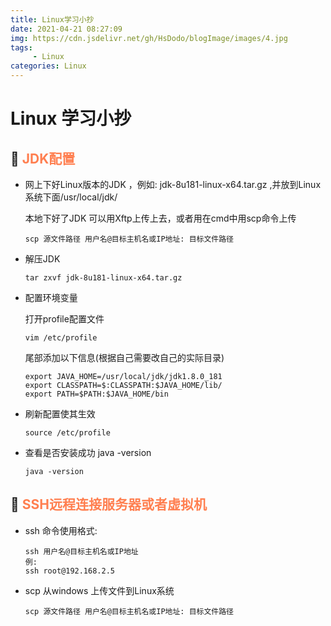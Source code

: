 ```yaml
---
title: Linux学习小抄
date: 2021-04-21 08:27:09
img: https://cdn.jsdelivr.net/gh/HsDodo/blogImage/images/4.jpg
tags: 
     - Linux
categories: Linux
---
```


# Linux 学习小抄

## 💫 <font color='#ff7f50'>JDK配置</font>

- 网上下好Linux版本的JDK ，例如: jdk-8u181-linux-x64.tar.gz ,并放到Linux 系统下面/usr/local/jdk/

  本地下好了JDK 可以用Xftp上传上去，或者用在cmd中用scp命令上传

  ```
  scp 源文件路径 用户名@目标主机名或IP地址: 目标文件路径
  ```

  

- 解压JDK

  ```
  tar zxvf jdk-8u181-linux-x64.tar.gz
  ```

- 配置环境变量

  打开profile配置文件

  ```
  vim /etc/profile
  ```

  尾部添加以下信息(根据自己需要改自己的实际目录)

  ```
  export JAVA_HOME=/usr/local/jdk/jdk1.8.0_181
  export CLASSPATH=$:CLASSPATH:$JAVA_HOME/lib/
  export PATH=$PATH:$JAVA_HOME/bin
  ```

- 刷新配置使其生效

  ```
  source /etc/profile
  ```

- 查看是否安装成功 java -version

  ```
  java -version
  ```



## 💫 <font color='#ff7f50'>SSH远程连接服务器或者虚拟机</font>

- ssh 命令使用格式:

  ```
  ssh 用户名@目标主机名或IP地址
  例:
  ssh root@192.168.2.5
  ```

- scp 从windows 上传文件到Linux系统 

  ```
  scp 源文件路径 用户名@目标主机名或IP地址: 目标文件路径
  ```

  

